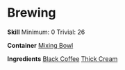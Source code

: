 <!-- TITLE: Coffee With Cream -->
<!-- SUBTITLE: A quick summary of Coffee With Cream -->

# Brewing
**Skill**
Minimum: 0
Trivial: 26

**Container**
[Mixing Bowl](mixing-bowl)

**Ingredients**
[Black Coffee](black-coffee)
[Thick Cream](thick-cream)